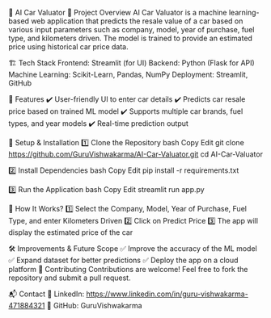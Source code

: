 🚗 AI Car Valuator
📌 Project Overview
AI Car Valuator is a machine learning-based web application that predicts the resale value of a car based on various input parameters such as company, model, year of purchase, fuel type, and kilometers driven. The model is trained to provide an estimated price using historical car price data.

🏗 Tech Stack
Frontend: Streamlit (for UI)
Backend: Python (Flask for API)
Machine Learning: Scikit-Learn, Pandas, NumPy
Deployment: Streamlit, GitHub


🚀 Features
✔️ User-friendly UI to enter car details
✔️ Predicts car resale price based on trained ML model
✔️ Supports multiple car brands, fuel types, and year models
✔️ Real-time prediction output


🔧 Setup & Installation
1️⃣ Clone the Repository
bash
Copy
Edit
git clone https://github.com/GuruVishwakarma/AI-Car-Valuator.git
cd AI-Car-Valuator


2️⃣ Install Dependencies
bash
Copy
Edit
pip install -r requirements.txt


3️⃣ Run the Application
bash
Copy
Edit
streamlit run app.py


📝 How It Works?
1️⃣ Select the Company, Model, Year of Purchase, Fuel Type, and enter Kilometers Driven
2️⃣ Click on Predict Price
3️⃣ The app will display the estimated price of the car

🛠 Improvements & Future Scope
✅ Improve the accuracy of the ML model
✅ Expand dataset for better predictions
✅ Deploy the app on a cloud platform
🤝 Contributing
Contributions are welcome! Feel free to fork the repository and submit a pull request.


📬 Contact
📌 LinkedIn: https://www.linkedin.com/in/guru-vishwakarma-471884321
📌 GitHub: GuruVishwakarma

